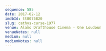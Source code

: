 ```yaml
---
sequence: 585
date: 2017-02-12
imdbId: tt0075820
slug: cathys-curse-1977
venue: Alamo Drafthouse Cinema - One Loudoun
venueNotes: null
medium: null
mediumNotes: null
---
```

